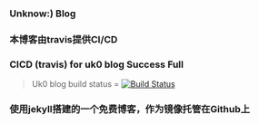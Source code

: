 ### Unknow:) Blog

### 本博客由travis提供CI/CD

### CICD (travis) for uk0 blog Success Full

>  Uk0 blog build status = [![Build Status](https://travis-ci.org/uk0/uk0.github.io.svg?branch=master)](https://travis-ci.org/uk0/uk0.github.io)

### 使用jekyll搭建的一个免费博客，作为镜像托管在Github上
